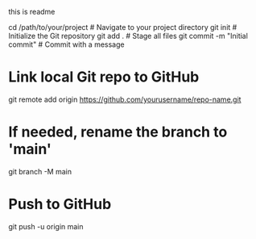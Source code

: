 this is readme 

cd /path/to/your/project      # Navigate to your project directory
git init                      # Initialize the Git repository
git add .                     # Stage all files
git commit -m "Initial commit" # Commit with a message

# Link local Git repo to GitHub
git remote add origin https://github.com/yourusername/repo-name.git

# If needed, rename the branch to 'main'
git branch -M main

# Push to GitHub
git push -u origin main
